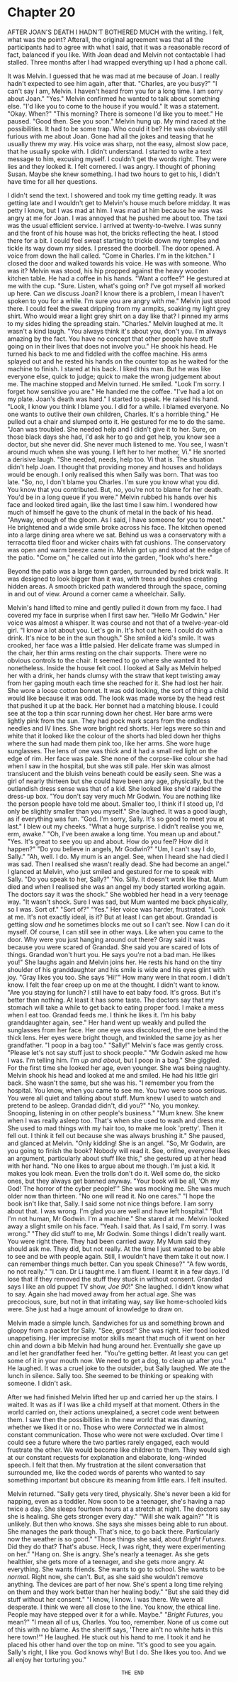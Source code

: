 
# Chapter 20

<span class="firstLetter">A</span>FTER JOAN'S DEATH I HADN'T BOTHERED MUCH with the writing. I felt, what was the point? Afterall, the original agreement was that all the participants had to agree with what I said, that it was a reasonable record of fact, balanced if you like. With Joan dead and Melvin not contactable I had stalled. Three months after I had wrapped everything up I had a phone call.

It was Melvin. I guessed that he was mad at me because of Joan. I really hadn't expected to see him again, after that.
    "Charles, are you busy?"
    "I can't say I am, Melvin. I haven't heard from you for a long time. I am sorry about Joan."
    "Yes." Melvin confirmed he wanted to talk about something else. "I'd like you to come to the house if you would." It was a statement.
    "Okay. When?"
    "This morning? There is someone I'd like you to meet." He paused. "Good then. See you soon." Melvin hung up. My mind raced at the possibilities. It had to be some trap. Who could it be? He was obviously still furious with me about Joan. Gone had all the jokes and teasing that he usually threw my way. His voice was sharp, not the easy, almost slow pace, that he usually spoke with. I didn't understand. I started to write a text message to him, excusing myself. I couldn't get the words right. They were lies and they looked it. I felt cornered. I was angry. I thought of phoning Susan. Maybe she knew something. I had two hours to get to his, I didn't have time for all her questions.

I didn't send the text. I showered and took my time getting ready. It was getting late and I wouldn't get to Melvin's house much before midday. It was petty I know, but I was mad at him. I was mad at him because he was was angry at me for Joan. I was annoyed that he pushed me about too. The taxi was the usual efficient service. I arrived at twenty-to-twelve. I was sunny and the front of his house was hot, the bricks reflecting the heat. I stood there for a bit. I could feel sweat starting to trickle down my temples and tickle its way down my sides. I pressed the doorbell. The door opened. A voice from down the hall called.
    "Come in Charles. I'm in the kitchen."
    I closed the door and walked towards his voice. He was with someone. Who was it? Melvin was stood, his hip propped against the heavy wooden kitchen table. He had a coffee in his hands.
    "Want a coffee?" He gestured at me with the cup.
    "Sure. Listen, what's going on? I've got myself all worked up here. Can we discuss Joan? I know there is a problem, I mean I haven't spoken to you for a while. I'm sure you are angry with me." Melvin just stood there. I could feel the sweat dripping from my armpits, soaking my light grey shirt. Who would wear a light grey shirt on a day like that? I pinned my arms to my sides hiding the spreading stain.
    "Charles." Melvin laughed at me. It wasn't a kind laugh. "You always think it's about you, don't you. I'm always amazing by the fact. You have no concept that other people have stuff going on in their lives that does not involve you." He shook his head. He turned his back to me and fiddled with the coffee machine. His arms splayed out and he rested his hands on the counter top as he waited for the machine to finish. I stared at his back. I liked this man. But he was like everyone else, quick to judge; quick to make the wrong judgement about me. The machine stopped and Melvin turned. He smiled.
    "Look I'm sorry. I forget how sensitive you are." He handed me the coffee. "I've had a lot on my plate. Joan's death was hard." I started to speak. He raised his hand. "Look, I know you think I blame you. I did for a while. I blamed everyone. No one wants to outlive their own children, Charles. It's a horrible thing." He pulled out a chair and slumped onto it. He gestured for me to do the same. "Joan was troubled. She needed help and I didn't give it to her. Sure, on those black days she had, I'd ask her to go and get help, you know see a doctor, but she never did. She never much listened to me. You see, I wasn't around much when she was young. I left her to her mother, Vi." He snorted a derisive laugh. "She needed, needs, help too. Vi that is. The situation didn't help Joan. I thought that providing money and houses and holidays would be enough. I only realised this when Sally was born. That was too late.
    "So, no, I don't blame you Charles. I'm sure you know what you did. You know that you contributed. But, no, you're not to blame for her death. You'd be in a long queue if you were." Melvin rubbed his hands over his face and looked tired again, like the last time I saw him. I wondered how much of himself he gave to the chunk of metal in the back of his head. 
    "Anyway, enough of the gloom. As I said, I have someone for you to meet." He brightened and a wide smile broke across his face. The kitchen opened into a large dining area where we sat. Behind us was a conservatory with a terracotta tiled floor and wicker chairs with fat cushions. The conservatory was open and warm breeze came in. Melvin got up and stood at the edge of the patio. "Come on," he called out into the garden, "look who's here."

Beyond the patio was a large town garden, surrounded by red brick walls. It was designed to look bigger than it was, with trees and bushes creating hidden areas. A smooth bricked path wandered through the space, coming in and out of view. Around a corner came a wheelchair. Sally.

Melvin's hand lifted to mine and gently pulled it down from my face. I had covered my face in surprise when I first saw her.
    "Hello Mr Godwin." Her voice was almost a whisper. It was course and not that of a twelve-year-old girl. "I know a lot about you. Let's go in. It's hot out here. I could do with a drink. It's nice to be in the sun though." She smiled a kid's smile. It was crooked, her face was a little palsied. Her delicate frame was slumped in the chair, her thin arms resting on the chair supports. There were no obvious controls to the chair. It seemed to go where she wanted it to nonetheless.
    Inside the house felt cool. I looked at Sally as Melvin helped her with a drink, her hands clumsy with the straw that kept twisting away from her gaping mouth each time she reached for it. She had lost her hair. She wore a loose cotton bonnet. It was odd looking, the sort of thing a child would like because it was odd. The look was made worse by the head rest that pushed it up at the back. Her bonnet had a matching blouse. I could see at the top a thin scar running down her chest. Her bare arms were lightly pink from the sun. They had pock mark scars from the endless needles and IV lines. She wore bright red shorts. Her legs were so thin and white that it looked like the colour of the shorts had bled down her thighs where the sun had made them pink too, like her arms. She wore huge sunglasses. The lens of one was thick and it had a small red light on the edge of rim. Her face was pale. She none of the corpse-like colour she had when I saw in the hospital, but she was still pale. Her skin was almost translucent and the bluish veins beneath could be easily seen. She was a girl of nearly thirteen but she could have been any age, physically, but the outlandish dress sense was that of a kid. She looked like she'd raided the dress-up box.
    "You don't say very much Mr Godwin. You are nothing like the person people have told me about. Smaller too, I think if I stood up, I'd only be slightly smaller than you myself." She laughed. It was a good laugh, as if everything was fun.
    "God. I'm sorry, Sally. It's so good to meet you at last." I blew out my cheeks. "What a huge surprise. I didn't realise you we, erm, awake."
    "Oh, I've been awake a long time. You mean up and about."
    "Yes. It's great to see you up and about. How do you feel? How did it happen?"
    "Do you believe in angels, Mr Godwin?"
    "Um, I can't say I do, Sally."
    "Ah, well. I do. My mum is an angel. See, when I heard she had died I was sad. Then I realised she wasn't really dead. She had become an angel."
    I glanced at Melvin, who just smiled and gestured for me to speak with Sally. "Do you speak to her, Sally?"
    "No. Silly. It doesn't work like that. Mum died and when I realised she was an angel my body started working again. The doctors say it was the shock." She wobbled her head in a very teenage way. "It wasn't shock. Sure I was sad, but Mum wanted me back physically, so I was. Sort of."
    "Sort of?"
    "Yes." Her voice was harder, frustrated. "Look at me. It's not exactly ideal, is it? But at least I can get about. Grandad is getting slow *and* he sometimes blocks me out so I can't see. Now I can do it myself. Of course, I can still see in other ways. Like when you came to the door. Why were you just hanging around out there? Gray said it was because you were scared of Grandad. She said you are scared of lots of things. Grandad won't hurt you. He says you're not a bad man. He likes you!" She laughs again and Melvin joins her. He rests his hand on the tiny shoulder of his granddaughter and his smile is wide and his eyes glint with joy. "Gray likes you too. She says 'Hi!'"
    How many were in that room. I didn't know. I felt the fear creep up on me at the thought. I didn't want to know.
    "Are you staying for lunch? I still have to eat baby food. It's gross. But it's better than nothing. At least it has some taste. The doctors say that my stomach will take a while to get back to eating proper food. I make a mess when I eat too. Grandad feeds me. I think he likes it. I'm his baby granddaughter again, see." Her hand went up weakly and pulled the sunglasses from her face. Her one eye was discoloured, the one behind the thick lens. Her eyes were bright though, and twinkled the same joy as her grandfather. "I poop in a bag too."
    "Sally!" Melvin's face was gently cross. "Please let's not say stuff just to shock people."
    "Mr Godwin asked me how I was. I'm telling him. I'm *up and about*, but I poop in a bag." She giggled. For the first time she looked her age, even younger. She was being naughty. Melvin shook his head and looked at me and smiled. He had his little girl back. She wasn't the same, but she was his.
    "I remember you from the hospital. You know, when you came to see me. You two were sooo serious. You were all quiet and talking about stuff. Mum knew I used to watch and pretend to be asleep. Grandad didn't, did you?"
    "No, you monkey. Snooping, listening in on other people's business."
    "Mum knew. She knew when I was really asleep too. That's when she used to wash and dress me. She used to mad things with my hair too, to make me look 'pretty'. Then it fell out. I think it fell out because she was always brushing it." She paused, and glanced at Melvin. "Only kidding! She is an angel.
    "So, Mr Godwin, are you going to finish the book? Nobody will read it. See, online, everyone likes an argument, particularly about stuff like this," she gestured up at her head with her hand. "No one likes to argue about me though. I'm just a kid. It makes you look mean. Even the trolls don't do it. Well some do, the sicko ones, but they always get banned anyway.
    "Your book will be all, 'Oh my God! The horror of the cyber people!'" She was mocking me. She was much older now than thirteen. "No one will read it. No one cares."
    "I hope the book isn't like that, Sally. I said some not nice things before. I am sorry about that. I was wrong. I'm glad you are well and have left hospital."
    "But I'm not human, Mr Godwin. I'm a machine." She stared at me. Melvin looked away a slight smile on his face.
    "Yeah. I said that. As I said, I'm sorry. I was wrong."
    "They did stuff to me, Mr Godwin. Some things I didn't really want. You were right there. They had been carried away. My Mum said they should ask me. They did, but not really. At the time I just wanted to be able to see and be with people again. Still, I wouldn't have them take it out now. I can remember things much better. Can you speak Chinese?"
    "A few words, no not really."
    "I can. Dr Li taught me. I am fluent. I learnt it in a few days. I'd lose that if they removed the stuff they stuck in without consent. Grandad says I like an old puppet TV show, *Joe 90*!" She laughed. I didn't know what to say. Again she had moved away from her actual age. She was precocious, sure, but not in that irritating way, say like home-schooled kids were. She just had a huge amount of knowledge to draw on. 

Melvin made a simple lunch. Sandwiches for us and something brown and gloopy from a packet for Sally.
    "See, gross!" She was right. Her food looked unappetising. Her imprecise motor skills meant that much of it went on her chin and down a bib Melvin had hung around her. Eventually she gave up and let her grandfather feed her.
    "You're getting better. At least you can get some of it in your mouth now. We need to get a dog, to clean up after you." He laughed. It was a cruel joke to the outsider, but Sally laughed. We ate the lunch in silence. Sally too. She seemed to be thinking or speaking with someone. I didn't ask. 

After we had finished Melvin lifted her up and carried her up the stairs. I waited. It was as if I was like a child myself at that moment. Others in the world carried on, their actions unexplained, a secret code went between them. I saw then the possibilities in the new world that was dawning, whether we liked it or no. Those who were *Connected* we in almost constant communication. Those who were not were excluded. Over time I could see a future where the two parties rarely engaged, each would frustrate the other. We would become like children to them. They would sigh at our constant requests for explanation and elaborate, long-winded speech. I felt that then. My frustration at the silent conversation that surrounded me, like the coded words of parents who wanted to say something important but obscure its meaning from little ears. I felt insulted.

Melvin returned. "Sally gets very tired, physically. She's never been a kid for napping, even as a toddler. Now soon to be a teenager, she's having a nap twice a day. She sleeps fourteen hours at a stretch at night. The doctors say she is healing. She gets stronger every day."
    "Will she walk again?"
    "It is unlikely. But then who knows. She says she misses being able to run about. She manages the park though. That's nice, to go back there. Particularly now the weather is so good."
    "Those things she said, about *Bright Futures*. Did they do that? That's abuse. Heck, I was right, they were experimenting on her."
    "Hang on. She is angry. She's nearly a teenager. As she gets healthier, she gets more of a teenager, and she gets more angry. At everything. She wants friends. She wants to go to school. She wants to be *normal*. Right now, she can't. But, as she said she wouldn't remove anything. The devices are part of her now. She's spent a long time relying on them and they work better than her healing body."
    "But she said they did stuff without her consent."
    "I know, I know. I was there. We were all desperate. I think we were all close to the line. You know, the ethical line. People may have stepped over it for a while. Maybe."
    "*Bright Futures*, you mean?"
    "I mean all of us, Charles. You too, remember. None of us come out of this with no blame. As the sheriff says, 'There ain't no white hats in this here town!'" He laughed. He stuck out his hand to me. I took it and he placed his other hand over the top on mine. "It's good to see you again. Sally's right, I like you. God knows why! But I do. She likes you too. And we all enjoy her torturing you."

                                        THE END



